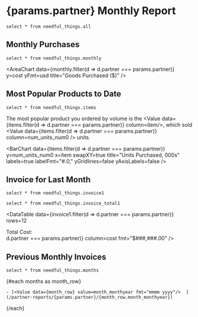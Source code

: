 # {params.partner} Monthly Report

```all
select * from needful_things.all
```

## Monthly Purchases

```monthly
select * from needful_things.monthly
```


<AreaChart 
    data={monthly.filter(d => d.partner === params.partner)} 
    y=cost
    yFmt=usd
    title="Goods Purchased ($)"
/>

## Most Popular Products to Date



```items
select * from needful_things.items
```



The most popular product you ordered by volume is the <Value data={items.filter(d => d.partner === params.partner)} column=item/>, which sold <Value data={items.filter(d => d.partner === params.partner)} column=num_units_num0 /> units. 

<BarChart 
    data={items.filter(d => d.partner === params.partner)} 
    y=num_units_num0 
    x=item 
    swapXY=true 
    title="Units Purchased, 000s"
    labels=true
    labelFmt="#.0,"
    yGridlines=false
    yAxisLabels=false
/>




## Invoice for Last Month

```invoice1
select * from needful_things.invoice1
```

```invoice_total1
select * from needful_things.invoice_total1
```




<DataTable 
    data={invoice1.filter(d => d.partner === params.partner)} 
    rows=12
>
<Column id=item/>
<Column id=num_units_num0 label="Units"/>
<Column id=cost label="Cost" fmt="$###,###.00"/>
</DataTable>

<div class="flex justify-between text-sm font-bold ml-2 mr-4 mb-6">
<div>Total Cost:</div>
<div>
    <Value data={invoice_total1.filter(d => d.partner === params.partner)} column=cost fmt="$###,###.00" />
</div>
</div>




## Previous Monthly Invoices

```months
select * from needful_things.months
```

{#each months as month_row}

    - [<Value data={month_row} value=month_monthyear fmt="mmmm yyyy"/>  ](/partner-reports/{params.partner}/{month_row.month_monthyear})

{/each}






<style>
    ul{
        margin-block-end: 0;
    }
</style>